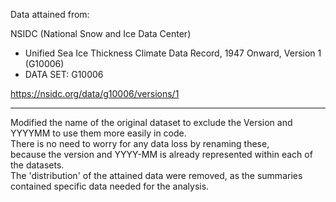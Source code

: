 Data attained from:

NSIDC (National Snow and Ice Data Center)
- Unified Sea Ice Thickness Climate Data Record, 1947 Onward, Version 1 (G10006)
- DATA SET: G10006

https://nsidc.org/data/g10006/versions/1

<hr>

Modified the name of the original dataset to exclude the Version and YYYYMM to use them more easily in code.
<br>
There is no need to worry for any data loss by renaming these, 
<br>because the version and YYYY-MM is already represented within each of the datasets. 
<br>
The 'distribution' of the attained data were removed, as the summaries contained specific data needed for the analysis.